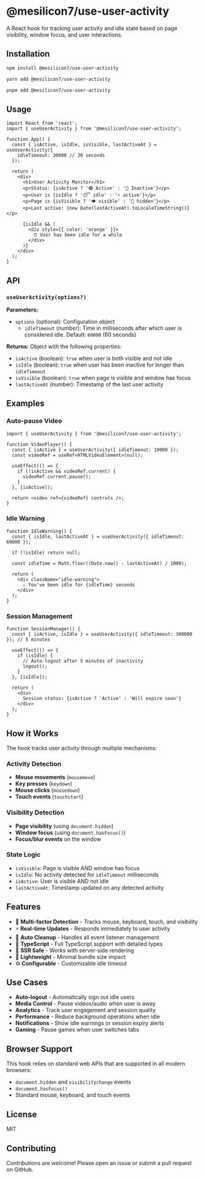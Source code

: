 # @mesilicon7/use-user-activity

A React hook for tracking user activity and idle state based on page visibility, window focus, and user interactions.

## Installation

```bash
npm install @mesilicon7/use-user-activity
```

```bash
yarn add @mesilicon7/use-user-activity
```

```bash
pnpm add @mesilicon7/use-user-activity
```

## Usage

```tsx
import React from 'react';
import { useUserActivity } from '@mesilicon7/use-user-activity';

function App() {
  const { isActive, isIdle, isVisible, lastActiveAt } = useUserActivity({
    idleTimeout: 30000 // 30 seconds
  });

  return (
    <div>
      <h1>User Activity Monitor</h1>
      <p>Status: {isActive ? '🟢 Active' : '🔴 Inactive'}</p>
      <p>User is {isIdle ? '😴 idle' : '⚡ active'}</p>
      <p>Page is {isVisible ? '👁️ visible' : '🙈 hidden'}</p>
      <p>Last active: {new Date(lastActiveAt).toLocaleTimeString()}</p>
      
      {isIdle && (
        <div style={{ color: 'orange' }}>
          ⏰ User has been idle for a while
        </div>
      )}
    </div>
  );
}
```

## API

### `useUserActivity(options?)`

**Parameters:**
- `options` (optional): Configuration object
  - `idleTimeout` (number): Time in milliseconds after which user is considered idle. Default: `60000` (60 seconds)

**Returns:** Object with the following properties:
- `isActive` (boolean): `true` when user is both visible and not idle
- `isIdle` (boolean): `true` when user has been inactive for longer than `idleTimeout`
- `isVisible` (boolean): `true` when page is visible and window has focus
- `lastActiveAt` (number): Timestamp of the last user activity

## Examples

### Auto-pause Video

```tsx
import { useUserActivity } from '@mesilicon7/use-user-activity';

function VideoPlayer() {
  const { isActive } = useUserActivity({ idleTimeout: 10000 });
  const videoRef = useRef<HTMLVideoElement>(null);

  useEffect(() => {
    if (!isActive && videoRef.current) {
      videoRef.current.pause();
    }
  }, [isActive]);

  return <video ref={videoRef} controls />;
}
```

### Idle Warning

```tsx
function IdleWarning() {
  const { isIdle, lastActiveAt } = useUserActivity({ idleTimeout: 60000 });
  
  if (!isIdle) return null;
  
  const idleTime = Math.floor((Date.now() - lastActiveAt) / 1000);
  
  return (
    <div className="idle-warning">
      ⚠️ You've been idle for {idleTime} seconds
    </div>
  );
}
```

### Session Management

```tsx
function SessionManager() {
  const { isActive, isIdle } = useUserActivity({ idleTimeout: 300000 }); // 5 minutes
  
  useEffect(() => {
    if (isIdle) {
      // Auto-logout after 5 minutes of inactivity
      logout();
    }
  }, [isIdle]);
  
  return (
    <div>
      Session status: {isActive ? 'Active' : 'Will expire soon'}
    </div>
  );
}
```

## How it Works

The hook tracks user activity through multiple mechanisms:

### **Activity Detection**
- **Mouse movements** (`mousemove`)
- **Key presses** (`keydown`)
- **Mouse clicks** (`mousedown`)
- **Touch events** (`touchstart`)

### **Visibility Detection**
- **Page visibility** (using `document.hidden`)
- **Window focus** (using `document.hasFocus()`)
- **Focus/blur events** on the window

### **State Logic**
- `isVisible`: Page is visible AND window has focus
- `isIdle`: No activity detected for `idleTimeout` milliseconds
- `isActive`: User is visible AND not idle
- `lastActiveAt`: Timestamp updated on any detected activity

## Features

- 🎯 **Multi-factor Detection** - Tracks mouse, keyboard, touch, and visibility
- ⚡ **Real-time Updates** - Responds immediately to user activity
- 🧹 **Auto Cleanup** - Handles all event listener management
- 💪 **TypeScript** - Full TypeScript support with detailed types
- 🔄 **SSR Safe** - Works with server-side rendering
- 🚀 **Lightweight** - Minimal bundle size impact
- ⚙️ **Configurable** - Customizable idle timeout

## Use Cases

- **Auto-logout** - Automatically sign out idle users
- **Media Control** - Pause videos/audio when user is away
- **Analytics** - Track user engagement and session quality
- **Performance** - Reduce background operations when idle
- **Notifications** - Show idle warnings or session expiry alerts
- **Gaming** - Pause games when user switches tabs

## Browser Support

This hook relies on standard web APIs that are supported in all modern browsers:
- `document.hidden` and `visibilitychange` events
- `document.hasFocus()`
- Standard mouse, keyboard, and touch events

## License

MIT

## Contributing

Contributions are welcome! Please open an issue or submit a pull request on GitHub.
